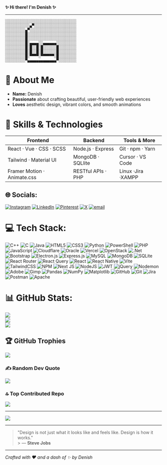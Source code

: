 **✨ Hi there! I'm **Denish** ✨**  

---

```
░░░░░░░░░░░░░░░░░░░░░░░░░░░░░░░░
░░░░░░░░░░░▄▀░░░░░░░░░░░░░░░░░░░
░░░░░░░░░▄▀░░░░░░░░░░░░░░░░░░░░░
░░░░░░░░░█░░░░░░░░░░░░░░░░░░░░░░
░░░░░░░░░█░░░░░░░░░░░░░░░░░░░░░░
░░░░░░░░░█░▄▄▄▄░░▄▄▄▄▄▄░░░░░░░░░
░░░░░░░░░█░█░░█░█░░░░░░█░░░░░░░░
░░░░░░░░░█░█░░█░█░░░░░░█░░░░░░░░
░░░░░░░░░█░▀▀▀▀░▀▀▀▀▀▀░█░░░░░░░░
░░░░░░░░░▀▄▄▄▄▄▄▄▄▄▄▄▄▄▀░░░░░░░░
```  

# 🌸 About Me

- **Name:** Denish  
- **Passionate** about crafting beautiful, user-friendly web experiences  
- **Loves** aesthetic design, vibrant colors, and smooth animations  

# 🚀 Skills & Technologies

| Frontend                   | Backend                  | Tools & More        |
|----------------------------|--------------------------|---------------------|
| React · Vue · CSS · SCSS   | Node.js · Express        | Git · npm · Yarn    |
| Tailwind · Material UI     | MongoDB · SQLlite        | Cursor · VS Code    |
| Framer Motion · Animate.css| RESTful APIs · PHP       | Linux ·Jira ·XAMPP  |


## 🌐 Socials:
[![Instagram](https://img.shields.io/badge/Instagram-%23E4405F.svg?logo=Instagram&logoColor=white)](https://instagram.com/den._.ish) [![LinkedIn](https://img.shields.io/badge/LinkedIn-%230077B5.svg?logo=linkedin&logoColor=white)](https://www.linkedin.com/in/denish-sharma/) [![Pinterest](https://img.shields.io/badge/Pinterest-%23E60023.svg?logo=Pinterest&logoColor=white)](https://pinterest.com/denishsharma701) [![X](https://img.shields.io/badge/X-black.svg?logo=X&logoColor=white)](https://x.com/@Denish_Sharma_) [![email](https://img.shields.io/badge/Email-D14836?logo=gmail&logoColor=white)](mailto:denishsharma701@gmail.com) 

# 💻 Tech Stack:
![C++](https://img.shields.io/badge/c++-%2300599C.svg?style=for-the-badge&logo=c%2B%2B&logoColor=white) ![C](https://img.shields.io/badge/c-%2300599C.svg?style=for-the-badge&logo=c&logoColor=white) ![Java](https://img.shields.io/badge/java-%23ED8B00.svg?style=for-the-badge&logo=openjdk&logoColor=white) ![HTML5](https://img.shields.io/badge/html5-%23E34F26.svg?style=for-the-badge&logo=html5&logoColor=white) ![CSS3](https://img.shields.io/badge/css3-%231572B6.svg?style=for-the-badge&logo=css3&logoColor=white) ![Python](https://img.shields.io/badge/python-3670A0?style=for-the-badge&logo=python&logoColor=ffdd54) ![PowerShell](https://img.shields.io/badge/PowerShell-%235391FE.svg?style=for-the-badge&logo=powershell&logoColor=white) ![PHP](https://img.shields.io/badge/php-%23777BB4.svg?style=for-the-badge&logo=php&logoColor=white) ![JavaScript](https://img.shields.io/badge/javascript-%23323330.svg?style=for-the-badge&logo=javascript&logoColor=%23F7DF1E) ![Cloudflare](https://img.shields.io/badge/Cloudflare-F38020?style=for-the-badge&logo=Cloudflare&logoColor=white) ![Oracle](https://img.shields.io/badge/Oracle-F80000?style=for-the-badge&logo=oracle&logoColor=white) ![Vercel](https://img.shields.io/badge/vercel-%23000000.svg?style=for-the-badge&logo=vercel&logoColor=white) ![OpenStack](https://img.shields.io/badge/Openstack-%23f01742.svg?style=for-the-badge&logo=openstack&logoColor=white) ![.Net](https://img.shields.io/badge/.NET-5C2D91?style=for-the-badge&logo=.net&logoColor=white) ![Bootstrap](https://img.shields.io/badge/bootstrap-%238511FA.svg?style=for-the-badge&logo=bootstrap&logoColor=white) ![Electron.js](https://img.shields.io/badge/Electron-191970?style=for-the-badge&logo=Electron&logoColor=white) ![Express.js](https://img.shields.io/badge/express.js-%23404d59.svg?style=for-the-badge&logo=express&logoColor=%2361DAFB) ![MySQL](https://img.shields.io/badge/mysql-4479A1.svg?style=for-the-badge&logo=mysql&logoColor=white) ![MongoDB](https://img.shields.io/badge/MongoDB-%234ea94b.svg?style=for-the-badge&logo=mongodb&logoColor=white) ![SQLite](https://img.shields.io/badge/sqlite-%2307405e.svg?style=for-the-badge&logo=sqlite&logoColor=white) ![React Router](https://img.shields.io/badge/React_Router-CA4245?style=for-the-badge&logo=react-router&logoColor=white) ![React Query](https://img.shields.io/badge/-React%20Query-FF4154?style=for-the-badge&logo=react%20query&logoColor=white) ![React](https://img.shields.io/badge/react-%2320232a.svg?style=for-the-badge&logo=react&logoColor=%2361DAFB) ![React Native](https://img.shields.io/badge/react_native-%2320232a.svg?style=for-the-badge&logo=react&logoColor=%2361DAFB) ![Vite](https://img.shields.io/badge/vite-%23646CFF.svg?style=for-the-badge&logo=vite&logoColor=white) ![TailwindCSS](https://img.shields.io/badge/tailwindcss-%2338B2AC.svg?style=for-the-badge&logo=tailwind-css&logoColor=white) ![NPM](https://img.shields.io/badge/NPM-%23CB3837.svg?style=for-the-badge&logo=npm&logoColor=white) ![Next JS](https://img.shields.io/badge/Next-black?style=for-the-badge&logo=next.js&logoColor=white) ![NodeJS](https://img.shields.io/badge/node.js-6DA55F?style=for-the-badge&logo=node.js&logoColor=white) ![JWT](https://img.shields.io/badge/JWT-black?style=for-the-badge&logo=JSON%20web%20tokens) ![jQuery](https://img.shields.io/badge/jquery-%230769AD.svg?style=for-the-badge&logo=jquery&logoColor=white) ![Nodemon](https://img.shields.io/badge/NODEMON-%23323330.svg?style=for-the-badge&logo=nodemon&logoColor=%BBDEAD) ![Adobe](https://img.shields.io/badge/adobe-%23FF0000.svg?style=for-the-badge&logo=adobe&logoColor=white) ![Gimp](https://img.shields.io/badge/Gimp-657D8B?style=for-the-badge&logo=gimp&logoColor=FFFFFF) ![Pandas](https://img.shields.io/badge/pandas-%23150458.svg?style=for-the-badge&logo=pandas&logoColor=white) ![NumPy](https://img.shields.io/badge/numpy-%23013243.svg?style=for-the-badge&logo=numpy&logoColor=white) ![Matplotlib](https://img.shields.io/badge/Matplotlib-%23ffffff.svg?style=for-the-badge&logo=Matplotlib&logoColor=black) ![GitHub](https://img.shields.io/badge/github-%23121011.svg?style=for-the-badge&logo=github&logoColor=white) ![Git](https://img.shields.io/badge/git-%23F05033.svg?style=for-the-badge&logo=git&logoColor=white) ![Jira](https://img.shields.io/badge/jira-%230A0FFF.svg?style=for-the-badge&logo=jira&logoColor=white) ![Postman](https://img.shields.io/badge/Postman-FF6C37?style=for-the-badge&logo=postman&logoColor=white) ![Apache](https://img.shields.io/badge/apache-%23D42029.svg?style=for-the-badge&logo=apache&logoColor=white)
# 📊 GitHub Stats:
![](https://github-readme-stats.vercel.app/api?username=Deniish&theme=aura&hide_border=false&include_all_commits=true&count_private=true)<br/>
![](https://nirzak-streak-stats.vercel.app/?user=Deniish&theme=aura&hide_border=false)<br/>
![](https://github-readme-stats.vercel.app/api/top-langs/?username=Deniish&theme=aura&hide_border=false&include_all_commits=true&count_private=true&layout=compact)

## 🏆 GitHub Trophies
![](https://github-profile-trophy.vercel.app/?username=Deniish&theme=radical&no-frame=false&no-bg=true&margin-w=4)

### ✍️ Random Dev Quote
![](https://quotes-github-readme.vercel.app/api?type=horizontal&theme=tokyonight)

### 🔝 Top Contributed Repo
![](https://github-contributor-stats.vercel.app/api?username=Deniish&limit=5&theme=monokai&combine_all_yearly_contributions=true)

---
[![](https://visitcount.itsvg.in/api?id=Deniish&icon=5&color=13)](https://visitcount.itsvg.in)

<!-- Proudly created with GPRM ( https://gprm.itsvg.in ) -->


---

> "Design is not just what it looks like and feels like. Design is how it works."  
                                                              >  — **Steve Jobs**

---

*Crafted with ❤️ and a dash of ✨ by Denish*






